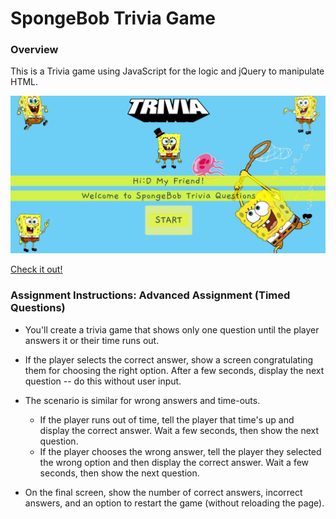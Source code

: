 # SpongeBob Trivia Game

### Overview

This is a Trivia game using JavaScript for the logic and jQuery to manipulate HTML. 

![](assets/images/readme.png)

<a href="https://jackjoeng.github.io/TriviaGame">Check it out!</a>

### Assignment Instructions: Advanced Assignment (Timed Questions)

* You'll create a trivia game that shows only one question until the player answers it or their time runs out.

* If the player selects the correct answer, show a screen congratulating them for choosing the right option. After a few seconds, display the next question -- do this without user input.

* The scenario is similar for wrong answers and time-outs.

  * If the player runs out of time, tell the player that time's up and display the correct answer. Wait a few seconds, then show the next question.
  * If the player chooses the wrong answer, tell the player they selected the wrong option and then display the correct answer. Wait a few seconds, then show the next question.

* On the final screen, show the number of correct answers, incorrect answers, and an option to restart the game (without reloading the page).


